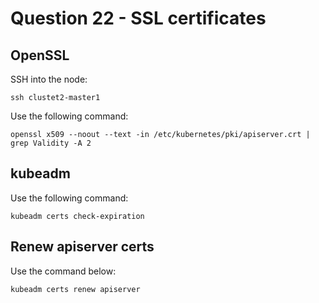 # Question 22 - SSL certificates

## OpenSSL

SSH into the node:
```
ssh clustet2-master1
```

Use the following command:
```
openssl x509 --noout --text -in /etc/kubernetes/pki/apiserver.crt | grep Validity -A 2
```

## kubeadm

Use the following command:
```
kubeadm certs check-expiration
```

## Renew apiserver certs

Use the command below:
```
kubeadm certs renew apiserver
```